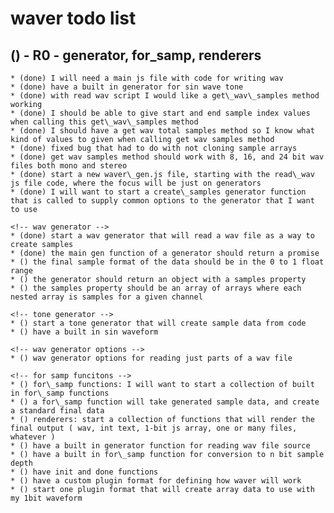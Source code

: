 # waver todo list

## () - R0 - generator, for_samp, renderers
    * (done) I will need a main js file with code for writing wav
    * (done) have a built in generator for sin wave tone
    * (done) with read wav script I would like a get\_wav\_samples method working    
    * (done) I should be able to give start and end sample index values when calling this get\_wav\_samples method
    * (done) I should have a get wav total samples method so I know what kind of values to given when calling get wav samples method
    * (done) fixed bug that had to do with not cloning sample arrays
    * (done) get wav samples method should work with 8, 16, and 24 bit wav files both mono and stereo
    * (done) start a new waver\_gen.js file, starting with the read\_wav js file code, where the focus will be just on generators
    * (done) I will want to start a create\_samples generator function that is called to supply common options to the generator that I want to use

    <!-- wav generator -->
    * (done) start a wav generator that will read a wav file as a way to create samples
    * (done) the main gen function of a generator should return a promise
    * () the final sample format of the data should be in the 0 to 1 float range
    * () the generator should return an object with a samples property
    * () the samples property should be an array of arrays where each nested array is samples for a given channel
    
    <!-- tone generator -->
    * () start a tone generator that will create sample data from code
    * () have a built in sin waveform
    
    <!-- wav generator options -->
    * () wav generator options for reading just parts of a wav file
    
    <!-- for samp funcitons -->
    * () for\_samp functions: I will want to start a collection of built in for\_samp functions
    * () a for\_samp function will take generated sample data, and create a standard final data
    * () renderers: start a collection of functions that will render the final output ( wav, int text, 1-bit js array, one or many files, whatever ) 
    * () have a built in generator function for reading wav file source
    * () have a built in for\_samp function for conversion to n bit sample depth
    * () have init and done functions
    * () have a custom plugin format for defining how waver will work
    * () start one plugin format that will create array data to use with my 1bit waveform
   
